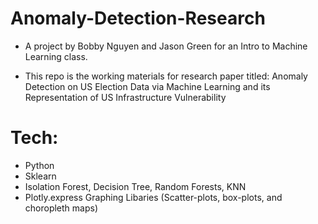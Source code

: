 # Anomaly-Detection-Research
- A project by Bobby Nguyen and Jason Green for an Intro to Machine Learning class. 

- This repo is the working materials for research paper titled: Anomaly Detection on US Election Data via Machine Learning and its Representation of US Infrastructure Vulnerability

# Tech: 

* Python
* Sklearn
* Isolation Forest, Decision Tree, Random Forests, KNN
* Plotly.express Graphing Libaries (Scatter-plots, box-plots, and choropleth maps)

